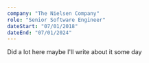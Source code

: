 ```yaml
---
company: "The Nielsen Company"
role: "Senior Software Engineer"
dateStart: "07/01/2018"
dateEnd: "07/01/2024"
---
```


Did a lot here maybe I'll write about it some day